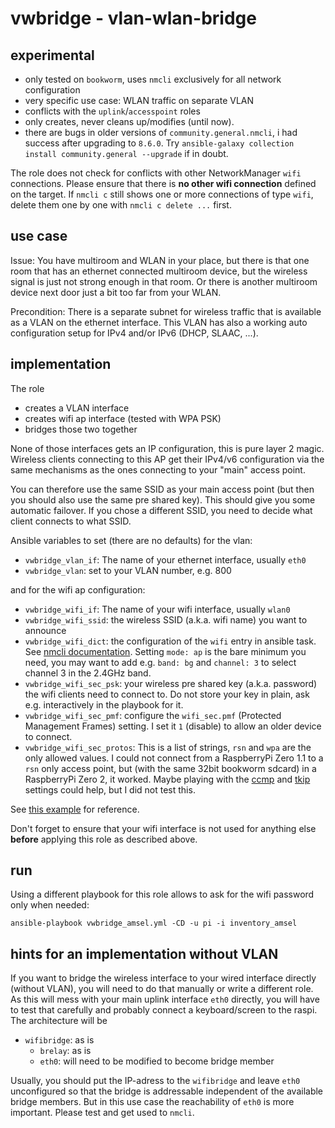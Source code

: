 # vwbridge - vlan-wlan-bridge

## experimental

* only tested on `bookworm`, uses `nmcli` exclusively for all network configuration
* very specific use case: WLAN traffic on separate VLAN
* conflicts with the `uplink`/`accesspoint` roles
* only creates, never cleans up/modifies (until now).
* there are bugs in older versions of `community.general.nmcli`, i had success after
upgrading to `8.6.0`. Try `ansible-galaxy collection install community.general --upgrade` if in doubt.

The role does not check for conflicts with other NetworkManager
`wifi` connections. Please
ensure that there is **no other wifi connection** defined on the target.
If `nmcli c` still shows one or more connections of type `wifi`, delete
them one by one with `nmcli c delete ...` first.

## use case

Issue: You have multiroom and WLAN in your place, but there is that one room that
has an ethernet connected multiroom device, but the wireless signal is just
not strong enough in that room. Or there is another multiroom device
next door just a bit too far from your WLAN.

Precondition: There is a separate subnet for wireless traffic that is available
as a VLAN on the ethernet interface. This VLAN has also a working
auto configuration setup for IPv4 and/or IPv6 (DHCP, SLAAC, ...).

## implementation

The role

* creates a VLAN interface
* creates wifi ap interface (tested with WPA PSK)
* bridges those two together

None of those interfaces gets an IP configuration, this is pure layer 2
magic. Wireless clients connecting to this AP get their IPv4/v6 configuration
via the same mechanisms as the ones connecting to your "main" access point.

You can therefore use the same SSID as your main access point (but then you should
also use the same pre shared key). This should give you some automatic failover.
If you chose a different SSID, you need to decide what client connects to what
SSID.

Ansible variables to set (there are no defaults) for the vlan:

* `vwbridge_vlan_if`: The name of your ethernet interface, usually `eth0`
* `vwbridge_vlan`: set to your VLAN number, e.g. 800

and for the wifi ap configuration:

* `vwbridge_wifi_if`: The name of your wifi interface, usually `wlan0`
* `vwbridge_wifi_ssid`: the wireless SSID (a.k.a. wifi name) you want to announce
* `vwbridge_wifi_dict`: the configuration of the `wifi` entry in ansible task.
   See [nmcli documentation](https://docs.ansible.com/ansible/latest/collections/community/general/nmcli_module.html). Setting `mode: ap` is the bare minimum you need, you may want to add e.g. `band: bg` and `channel: 3` to select channel 3 in the 2.4GHz band.
* `vwbridge_wifi_sec_psk`: your wireless pre shared key (a.k.a. password) the wifi clients need to connect to. Do not store your key in plain, ask e.g. interactively in the playbook for it.
* `vwbridge_wifi_sec_pmf`: configure the `wifi_sec.pmf` (Protected Management Frames) setting. I set it `1` (disable) to allow an older device to connect.
* `vwbridge_wifi_sec_protos`: This is a list of strings, `rsn` and `wpa` are the only allowed values. I could not connect from a RaspberryPi Zero 1.1 to a `rsn` only access point, but (with the same 32bit bookworm sdcard) in a RaspberryPi Zero 2, it worked. Maybe playing with the [ccmp](https://askubuntu.com/questions/1345284/how-to-disable-wpa1-security-and-keep-only-wpa2-aes-wifi-hotspot-on-ubuntu-18-04) and [tkip](https://variwiki.com/index.php?title=Wifi_NetworkManager#Configuring_WiFi_Access_Point) settings could help, but I did not test this.

See [this example](/group_vars/amsel_wifi_bridges/main.yml) for reference.

Don't forget to ensure that your wifi interface is not used for anything else **before** applying this role
as described above.

## run

Using a different playbook for this role allows to ask for the wifi password
only when needed:

~~~
ansible-playbook vwbridge_amsel.yml -CD -u pi -i inventory_amsel
~~~

## hints for an implementation without VLAN

If you want to bridge the wireless interface to your wired
interface directly (without VLAN), you will need to do that
manually or write a different role. As this will mess with
your main uplink interface `eth0` directly, you will have
to test that carefully and probably connect a keyboard/screen
to the raspi. The architecture will be

* `wifibridge`: as is
   * `brelay`: as is
   * `eth0`: will need to be modified to become bridge member

Usually, you should put the IP-adress to the `wifibridge` and leave `eth0` unconfigured
so that the bridge is addressable independent of the available bridge members. But
in this use case the reachability of `eth0` is more important. Please test and
get used to `nmcli`.
